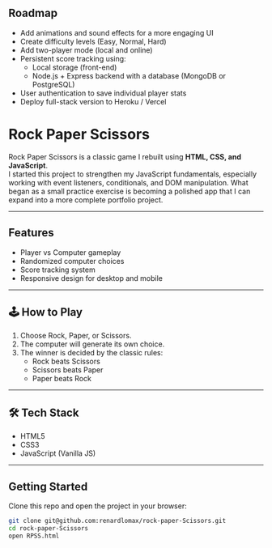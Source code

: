 ## Roadmap
- Add animations and sound effects for a more engaging UI  
- Create difficulty levels (Easy, Normal, Hard)  
- Add two-player mode (local and online)  
- Persistent score tracking using:
  - Local storage (front-end)  
  - Node.js + Express backend with a database (MongoDB or PostgreSQL)  
- User authentication to save individual player stats  
- Deploy full-stack version to Heroku / Vercel


# Rock Paper Scissors

Rock Paper Scissors is a classic game I rebuilt using **HTML, CSS, and JavaScript**.  
I started this project to strengthen my JavaScript fundamentals, especially working with event listeners, conditionals, and DOM manipulation. What began as a small practice exercise is becoming a polished app that I can expand into a more complete portfolio project.

---

## Features
- Player vs Computer gameplay  
- Randomized computer choices  
- Score tracking system  
- Responsive design for desktop and mobile  

---

## 🕹️ How to Play
1. Choose Rock, Paper, or Scissors.  
2. The computer will generate its own choice.  
3. The winner is decided by the classic rules:  
   - Rock beats Scissors  
   - Scissors beats Paper  
   - Paper beats Rock  

---

## 🛠️ Tech Stack
- HTML5  
- CSS3  
- JavaScript (Vanilla JS)  

---

##  Getting Started
Clone this repo and open the project in your browser:

```bash
git clone git@github.com:renardlomax/rock-paper-Scissors.git
cd rock-paper-Scissors
open RPSS.html
